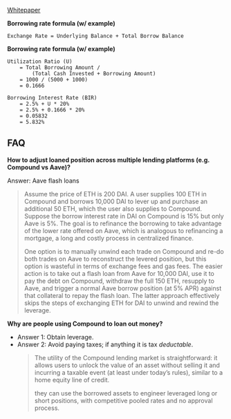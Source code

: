 ---
---

[Whitepaper](https://compound.finance/documents/Compound.Whitepaper.pdf)

**Borrowing rate formula (w/ example)**

```
Exchange Rate = Underlying Balance + Total Borrow Balance
```

**Borrowing rate formula (w/ example)**

```
Utilization Ratio (U)
	= Total Borrowing Amount /
		(Total Cash Invested + Borrowing Amount)
	= 1000 / (5000 + 1000)
	= 0.1666

Borrowing Interest Rate (BIR)
	= 2.5% + U * 20%
	= 2.5% + 0.1666 * 20%
	= 0.05832
	= 5.832%
```

## FAQ

**How to adjust loaned position across multiple lending platforms (e.g. Compound vs Aave)?**

Answer: Aave flash loans

> Assume the price of ETH is 200 DAI. A user supplies 100 ETH in Compound and borrows 10,000 DAI to lever up and purchase an additional 50 ETH, which the user also supplies to Compound. Suppose the borrow interest rate in DAI on Compound is 15% but only Aave is 5%. The goal is to refinance the borrowing to take advantage of the lower rate offered on Aave, which is analogous to refinancing a mortgage, a long and costly process in centralized finance.
>
> One option is to manually unwind each trade on Compound and re-do both trades on Aave to reconstruct the levered position, but this option is wasteful in terms of exchange fees and gas fees. The easier action is to take out a flash loan from Aave for 10,000 DAI, use it to pay the debt on Compound, withdraw the full 150 ETH, resupply to Aave, and trigger a normal Aave borrow position (at 5% APR) against that collateral to repay the flash loan. The latter approach effectively skips the steps of exchanging ETH for DAI to unwind and rewind the leverage.

**Why are people using Compound to loan out money?**

- Answer 1: Obtain leverage.
- Answer 2: Avoid paying taxes; if anything it is tax _deductable_.
  > The utility of the Compound lending market is straightforward: it allows users to unlock the value of an asset without selling it and incurring a taxable event (at least under today’s rules), similar to a home equity line of credit.
  >
  > they can use the borrowed assets to engineer leveraged long or short positions, with competitive pooled rates and no approval process.
